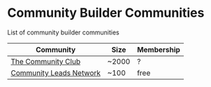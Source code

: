 # Community Builder Communities

List of community builder communities

| Community | Size | Membership |
| --- | --- | --- |
| [The Community Club](https://www.community.club/) | ~2000 | ? |
| [Community Leads Network](https://communityleads.net/) | ~100 | free |
